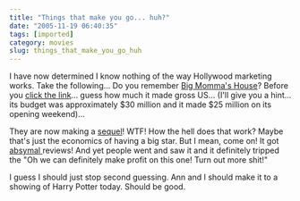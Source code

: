 ```yaml
---
title: "Things that make you go... huh?"
date: "2005-11-19 06:40:35"
tags: [imported]
category: movies
slug: things_that_make_you_go_huh
---
```


I have now determined I know nothing of the way Hollywood marketing works. Take the following... Do you remember <a href="http://www.imdb.com/title/tt0208003/">Big Momma's House</a>? Before you <a href="http://www.imdb.com/title/tt0208003/business">click the link</a>... guess how much it made gross US... (I'll give you a hint... its budget was approximately $30 million and it made $25 million on its opening weekend)...

They are now making a <a href="http://www.imdb.com/title/tt0421729/">sequel</a>! WTF! How the hell does that work? Maybe that's just the economics of having a big star. But I mean, come on! It got <a href="http://www.rottentomatoes.com/m/big_mommas_house/">absymal </a>reviews! And yet people went and saw it and it definitely tripped the "Oh we can definitely make profit on this one! Turn out more shit!"

I guess I should just stop second guessing. Ann and I should make it to a showing of Harry Potter today. Should be good.
